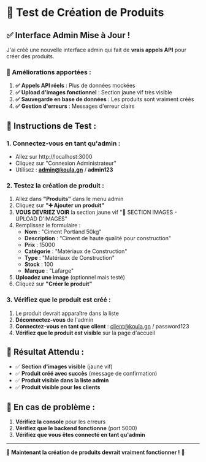 # 🧪 Test de Création de Produits

## ✅ **Interface Admin Mise à Jour !**

J'ai créé une nouvelle interface admin qui fait de **vrais appels API** pour créer des produits.

### **🔧 Améliorations apportées :**

1. **✅ Appels API réels** : Plus de données mockées
2. **✅ Upload d'images fonctionnel** : Section jaune vif très visible
3. **✅ Sauvegarde en base de données** : Les produits sont vraiment créés
4. **✅ Gestion d'erreurs** : Messages d'erreur clairs

## 🧪 **Instructions de Test :**

### **1. Connectez-vous en tant qu'admin :**
- Allez sur http://localhost:3000
- Cliquez sur "Connexion Administrateur"
- Utilisez : **admin@koula.gn** / **admin123**

### **2. Testez la création de produit :**
1. Allez dans **"Produits"** dans le menu admin
2. Cliquez sur **"➕ Ajouter un produit"**
3. **VOUS DEVRIEZ VOIR** la section jaune vif "📸 SECTION IMAGES - UPLOAD D'IMAGES"
4. Remplissez le formulaire :
   - **Nom** : "Ciment Portland 50kg"
   - **Description** : "Ciment de haute qualité pour construction"
   - **Prix** : 15000
   - **Catégorie** : "Matériaux de Construction"
   - **Type** : "Matériaux de Construction"
   - **Stock** : 100
   - **Marque** : "Lafarge"
5. **Uploadez une image** (optionnel mais testé)
6. Cliquez sur **"Créer le produit"**

### **3. Vérifiez que le produit est créé :**
1. Le produit devrait apparaître dans la liste
2. **Déconnectez-vous** de l'admin
3. **Connectez-vous en tant que client** : client@koula.gn / password123
4. **Vérifiez que le produit est visible** sur la page d'accueil

## 🎯 **Résultat Attendu :**

- ✅ **Section d'images visible** (jaune vif)
- ✅ **Produit créé avec succès** (message de confirmation)
- ✅ **Produit visible dans la liste admin**
- ✅ **Produit visible pour les clients**

## 🔧 **En cas de problème :**

1. **Vérifiez la console** pour les erreurs
2. **Vérifiez que le backend fonctionne** (port 5000)
3. **Vérifiez que vous êtes connecté en tant qu'admin**

---
**🎉 Maintenant la création de produits devrait vraiment fonctionner !** 🎉
